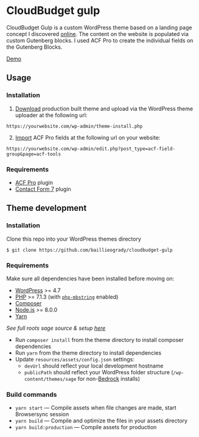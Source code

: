 # CloudBudget gulp

CloudBudget Gulp is a custom WordPress theme based on a landing page concept I discovered [online](https://dribbble.com/shots/8449132-CloudBudget-Business-Landing-Page-Figma-Freebie). The content on the website is populated via custom Gutenberg blocks. I used ACF Pro to create the individual fields on the Gutenberg Blocks.

[Demo](https://cloudbudgetgulp.baillieogrady.com)

## Usage

### Installation

1. [Download](https://baillieogrady.com/downloads/cloudbudget-gulp.zip) production built theme and upload via the WordPress theme uploader at the following url:

```
https://yourwebsite.com/wp-admin/theme-install.php
```

2. [Import](https://github.com/baillieogrady/cloudbudget-gulp/blob/master/acf-export-2020-04-20.json) ACF Pro fields at the following url on your website:

```
https://yourwebsite.com/wp-admin/edit.php?post_type=acf-field-group&page=acf-tools
```

### Requirements

- [ACF Pro](https://www.advancedcustomfields.com/pro/) plugin
- [Contact Form 7](https://en-gb.wordpress.org/plugins/contact-form-7/) plugin

## Theme development

### Installation

Clone this repo into your WordPress themes directory

```
$ git clone https://github.com/baillieogrady/cloudbudget-gulp
```

### Requirements

Make sure all dependencies have been installed before moving on:

* [WordPress](https://wordpress.org/) >= 4.7
* [PHP](https://secure.php.net/manual/en/install.php) >= 7.1.3 (with [`php-mbstring`](https://secure.php.net/manual/en/book.mbstring.php) enabled)
* [Composer](https://getcomposer.org/download/)
* [Node.js](http://nodejs.org/) >= 8.0.0
* [Yarn](https://yarnpkg.com/en/docs/install)

*See full roots sage source & setup [here](https://github.com/roots/sage)*

* Run `composer install` from the theme directory to install composer dependencies 
* Run `yarn` from the theme directory to install dependencies
* Update `resources/assets/config.json` settings:
  * `devUrl` should reflect your local development hostname
  * `publicPath` should reflect your WordPress folder structure (`/wp-content/themes/sage` for non-[Bedrock](https://roots.io/bedrock/) installs)

### Build commands

* `yarn start` — Compile assets when file changes are made, start Browsersync session
* `yarn build` — Compile and optimize the files in your assets directory
* `yarn build:production` — Compile assets for production
